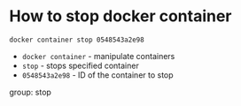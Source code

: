 # How to stop docker container

```docker
docker container stop 0548543a2e98
```

- `docker container` - manipulate containers
- `stop` - stops specified container
- `0548543a2e98` - ID of the container to stop

group: stop

